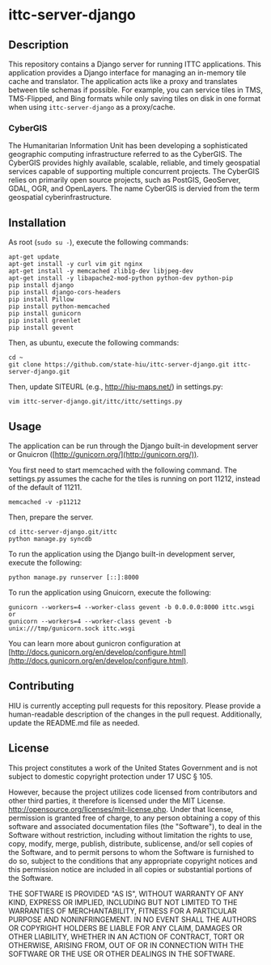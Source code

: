 ittc-server-django
==================

## Description

This repository contains a Django server for running ITTC applications.  This application provides a Django interface for managing an in-memory tile cache and translator.  The application acts like a proxy and translates between tile schemas if possible.  For example, you can service tiles in TMS, TMS-Flipped, and Bing formats while only saving tiles on disk in one format when using `ittc-server-django` as a proxy/cache.

### CyberGIS
The Humanitarian Information Unit has been developing a sophisticated geographic computing infrastructure referred to as the CyberGIS. The CyberGIS provides highly available, scalable, reliable, and timely geospatial services capable of supporting multiple concurrent projects.  The CyberGIS relies on primarily open source projects, such as PostGIS, GeoServer, GDAL, OGR, and OpenLayers.  The name CyberGIS is dervied from the term geospatial cyberinfrastructure.

## Installation

As root (`sudo su -`), execute the following commands:

```
apt-get update
apt-get install -y curl vim git nginx
apt-get install -y memcached zlib1g-dev libjpeg-dev 
apt-get install -y libapache2-mod-python python-dev python-pip
pip install django
pip install django-cors-headers
pip install Pillow
pip install python-memcached
pip install gunicorn
pip install greenlet
pip install gevent
```

Then, as ubuntu, execute the following commands:

```
cd ~
git clone https://github.com/state-hiu/ittc-server-django.git ittc-server-django.git

```
Then, update SITEURL (e.g., http://hiu-maps.net/) in settings.py:

```
vim ittc-server-django.git/ittc/ittc/settings.py
```

## Usage

The application can be run through the Django built-in development server or Gnuicron ([http://gunicorn.org/](http://gunicorn.org/)).

You first need to start memcached with the following command.  The settings.py assumes the cache for the tiles is running on port 11212, instead of the default of 11211.

```
memcached -v -p11212
```

Then, prepare the server.

```
cd ittc-server-django.git/ittc
python manage.py syncdb
```

To run the application using the Django built-in development server, execute the following:

```
python manage.py runserver [::]:8000
```

To run the application using Gnuicorn, execute the following:

```
gunicorn --workers=4 --worker-class gevent -b 0.0.0.0:8000 ittc.wsgi
or
gunicorn --workers=4 --worker-class gevent -b unix:///tmp/gunicorn.sock ittc.wsgi
```

You can learn more about gunicron configuration at [http://docs.gunicorn.org/en/develop/configure.html](http://docs.gunicorn.org/en/develop/configure.html).

## Contributing

HIU is currently accepting pull requests for this repository. Please provide a human-readable description of the changes in the pull request. Additionally, update the README.md file as needed.

## License
This project constitutes a work of the United States Government and is not subject to domestic copyright protection under 17 USC § 105.

However, because the project utilizes code licensed from contributors and other third parties, it therefore is licensed under the MIT License. http://opensource.org/licenses/mit-license.php. Under that license, permission is granted free of charge, to any person obtaining a copy of this software and associated documentation files (the "Software"), to deal in the Software without restriction, including without limitation the rights to use, copy, modify, merge, publish, distribute, sublicense, and/or sell copies of the Software, and to permit persons to whom the Software is furnished to do so, subject to the conditions that any appropriate copyright notices and this permission notice are included in all copies or substantial portions of the Software.

THE SOFTWARE IS PROVIDED "AS IS", WITHOUT WARRANTY OF ANY KIND, EXPRESS OR IMPLIED, INCLUDING BUT NOT LIMITED TO THE WARRANTIES OF MERCHANTABILITY, FITNESS FOR A PARTICULAR PURPOSE AND NONINFRINGEMENT. IN NO EVENT SHALL THE AUTHORS OR COPYRIGHT HOLDERS BE LIABLE FOR ANY CLAIM, DAMAGES OR OTHER LIABILITY, WHETHER IN AN ACTION OF CONTRACT, TORT OR OTHERWISE, ARISING FROM, OUT OF OR IN CONNECTION WITH THE SOFTWARE OR THE USE OR OTHER DEALINGS IN THE SOFTWARE.
